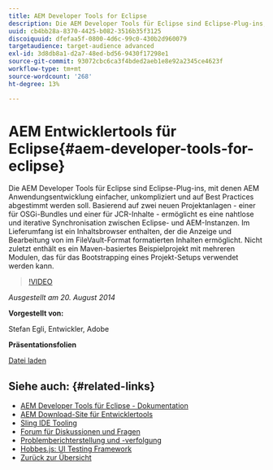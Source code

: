 ```yaml
---
title: AEM Developer Tools for Eclipse
description: Die AEM Developer Tools für Eclipse sind Eclipse-Plug-ins, mit denen AEM Anwendungsentwicklung einfacher, unkompliziert und auf Best Practices abgestimmt werden soll. Basierend auf zwei neuen Projektanlagen - einer für OSGi-Bundles und einer für JCR-Inhalte - ermöglicht es eine nahtlose und iterative Synchronisation zwischen Eclipse- und AEM-Instanzen. Im Lieferumfang ist ein Inhaltsbrowser enthalten, der die Anzeige und Bearbeitung von im FileVault-Format formatierten Inhalten ermöglicht. Nicht zuletzt enthält es ein Maven-basiertes Beispielprojekt mit mehreren Modulen, das für das Bootstrapping eines Projekt-Setups verwendet werden kann.
uuid: cb4bb28a-8370-4425-b082-3516b35f3125
discoiquuid: dfefaa5f-0800-4d6c-99c0-430b2d960079
targetaudience: target-audience advanced
exl-id: 3d8db8a1-d2a7-48ed-bd56-9430f17298e1
source-git-commit: 93072cbc6ca3f4bded2aeb1e8e92a2345ce4623f
workflow-type: tm+mt
source-wordcount: '268'
ht-degree: 13%

---
```


# AEM Entwicklertools für Eclipse{#aem-developer-tools-for-eclipse}

Die AEM Developer Tools für Eclipse sind Eclipse-Plug-ins, mit denen AEM Anwendungsentwicklung einfacher, unkompliziert und auf Best Practices abgestimmt werden soll. Basierend auf zwei neuen Projektanlagen - einer für OSGi-Bundles und einer für JCR-Inhalte - ermöglicht es eine nahtlose und iterative Synchronisation zwischen Eclipse- und AEM-Instanzen. Im Lieferumfang ist ein Inhaltsbrowser enthalten, der die Anzeige und Bearbeitung von im FileVault-Format formatierten Inhalten ermöglicht. Nicht zuletzt enthält es ein Maven-basiertes Beispielprojekt mit mehreren Modulen, das für das Bootstrapping eines Projekt-Setups verwendet werden kann.

>[!VIDEO](https://video.tv.adobe.com/v/19465/?quality=9)

*Ausgestellt am 20. August 2014*

**Vorgestellt von:**

Stefan Egli, Entwickler, Adobe

**Präsentationsfolien**

[Datei laden](assets/aem-dev-tools-cq-gems.pdf)

## Siehe auch: {#related-links}

* [AEM Developer Tools für Eclipse - Dokumentation](http://docs.adobe.com/docs/en/dev-tools/aem-eclipse.html)
* [AEM Download-Site für Entwicklertools](http://eclipse.adobe.com/aem/dev-tools/)
* [Sling IDE Tooling](https://sling.apache.org/documentation/development/ide-tooling.html)
* [Forum für Diskussionen und Fragen](http://help-forums.adobe.com/content/adobeforums/en/experience-manager-forum/adobe-experience-manager.html)
* [Problemberichterstellung und -verfolgung](https://github.com/Adobe-Marketing-Cloud/aem-eclipse-developer-tools/issues)
* [Hobbes.js: UI Testing Framework](http://docs.adobe.com/docs/en/aem/6-0/develop/components/hobbes.html)
* [Zurück zur Übersicht](https://helpx.adobe.com/de/experience-manager/kt/eseminars/gems/aem-index.html)
